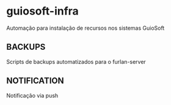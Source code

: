 # guiosoft-infra
Automação para instalação de recursos nos sistemas GuioSoft

## BACKUPS

Scripts de backups automatizados para o furlan-server

## NOTIFICATION

Notificação via push
